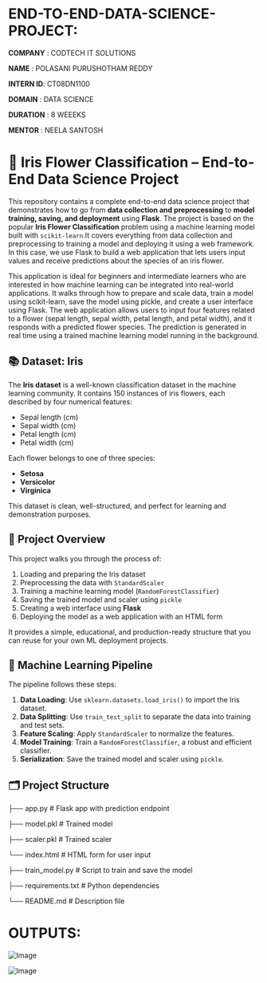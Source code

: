 # END-TO-END-DATA-SCIENCE-PROJECT:

**COMPANY**  : CODTECH IT SOLUTIONS

**NAME**     : POLASANI PURUSHOTHAM REDDY

**INTERN ID**: CT08DN1100

**DOMAIN**   : DATA SCIENCE

**DURATION** : 8 WEEEKS

**MENTOR**   : NEELA SANTOSH




# 🌸 Iris Flower Classification – End-to-End Data Science Project

This repository contains a complete end-to-end data science project that demonstrates how to go from **data collection and preprocessing** to **model training, saving, and deployment** using **Flask**. The project is based on the popular **Iris Flower Classification** problem using a machine learning model built with `scikit-learn`.It covers everything from data collection and preprocessing to training a model and deploying it using a web framework. In this case, we use Flask to build a web application that lets users input values and receive predictions about the species of an iris flower.

This application is ideal for beginners and intermediate learners who are interested in how machine learning can be integrated into real-world applications. It walks through how to prepare and scale data, train a model using scikit-learn, save the model using pickle, and create a user interface using Flask.
The web application allows users to input four features related to a flower (sepal length, sepal width, petal length, and petal width), and it responds with a predicted flower species. The prediction is generated in real time using a trained machine learning model running in the background.
## 📚 Dataset: Iris

The **Iris dataset** is a well-known classification dataset in the machine learning community. It contains 150 instances of iris flowers, each described by four numerical features:

- Sepal length (cm)
- Sepal width (cm)
- Petal length (cm)
- Petal width (cm)

Each flower belongs to one of three species:
- **Setosa**
- **Versicolor**
- **Virginica**

This dataset is clean, well-structured, and perfect for learning and demonstration purposes.


## 🚀 Project Overview

This project walks you through the process of:

1. Loading and preparing the Iris dataset
2. Preprocessing the data with `StandardScaler`
3. Training a machine learning model (`RandomForestClassifier`)
4. Saving the trained model and scaler using `pickle`
5. Creating a web interface using **Flask**
6. Deploying the model as a web application with an HTML form

It provides a simple, educational, and production-ready structure that you can reuse for your own ML deployment projects.

## 🧠 Machine Learning Pipeline

The pipeline follows these steps:

1. **Data Loading**: Use `sklearn.datasets.load_iris()` to import the Iris dataset.
2. **Data Splitting**: Use `train_test_split` to separate the data into training and test sets.
3. **Feature Scaling**: Apply `StandardScaler` to normalize the features.
4. **Model Training**: Train a `RandomForestClassifier`, a robust and efficient classifier.
5. **Serialization**: Save the trained model and scaler using `pickle`.

## 🗂️ Project Structure

├── app.py                   # Flask app with prediction endpoint

├── model.pkl                # Trained model

├── scaler.pkl                # Trained scaler
  
└── index.html                # HTML form for user input

├── train_model.py            # Script to train and save the model

├── requirements.txt          # Python dependencies

└── README.md                 # Description file

# OUTPUTS:

![Image](https://github.com/user-attachments/assets/58330a99-5864-43a9-9d05-cbb666f0b4da)


![Image](https://github.com/user-attachments/assets/25f532d6-ad41-4b37-a738-4ab9faa9c0cf)
